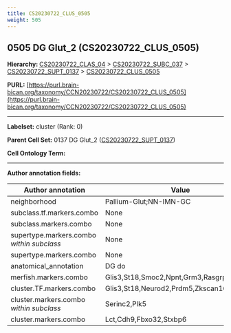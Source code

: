 ```yaml
---
title: CS20230722_CLUS_0505
weight: 505
---
```

## 0505 DG Glut_2 (CS20230722_CLUS_0505)
<b>Hierarchy: </b>
[CS20230722_CLAS_04](../CS20230722_CLAS_04) >
[CS20230722_SUBC_037](../CS20230722_SUBC_037) >
[CS20230722_SUPT_0137](../CS20230722_SUPT_0137) >
[CS20230722_CLUS_0505](../CS20230722_CLUS_0505)

**PURL:** [https://purl.brain-bican.org/taxonomy/CCN20230722/CS20230722_CLUS_0505](https://purl.brain-bican.org/taxonomy/CCN20230722/CS20230722_CLUS_0505)

---


**Labelset:** cluster (Rank: 0)

**Parent Cell Set:** 0137 DG Glut_2 ([CS20230722_SUPT_0137](../CS20230722_SUPT_0137))



**Cell Ontology Term:** 

[MARKER GENES.]: #


---

[TRANSFERRED ANNOTATIONS.]: #


[AUTHOR ANNOTATION FIELDS.]: #


**Author annotation fields:**

| Author annotation | Value |
|-------------------|-------|
|neighborhood|Pallium-Glut;NN-IMN-GC|
|subclass.tf.markers.combo|None|
|subclass.markers.combo|None|
|supertype.markers.combo _within subclass_|None|
|supertype.markers.combo|None|
|anatomical_annotation|DG do|
|merfish.markers.combo|Glis3,St18,Smoc2,Npnt,Grm3,Rasgrp1,Sorcs3|
|cluster.TF.markers.combo|Glis3,St18,Neurod2,Prdm5,Zkscan16,Mkx|
|cluster.markers.combo _within subclass_|Serinc2,Plk5|
|cluster.markers.combo|Lct,Cdh9,Fbxo32,Stxbp6|
